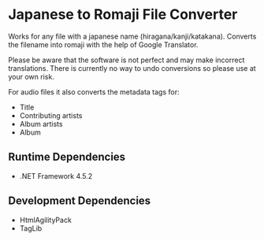 # Japanese to Romaji File Converter
Works for any file with a japanese name (hiragana/kanji/katakana). Converts the filename into romaji with the help of Google Translator.

Please be aware that the software is not perfect and may make incorrect translations. There is currently no way to undo conversions so please use at your own risk.

For audio files it also converts the metadata tags for:
- Title
- Contributing artists
- Album artists
- Album

## Runtime Dependencies
- .NET Framework 4.5.2

## Development Dependencies
- HtmlAgilityPack
- TagLib
